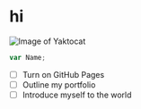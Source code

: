# hi
![Image of Yaktocat](https://octodex.github.com/images/yaktocat.png)
```javascript
var Name;
```
- [ ] Turn on GitHub Pages
- [ ] Outline my portfolio
- [ ] Introduce myself to the world
